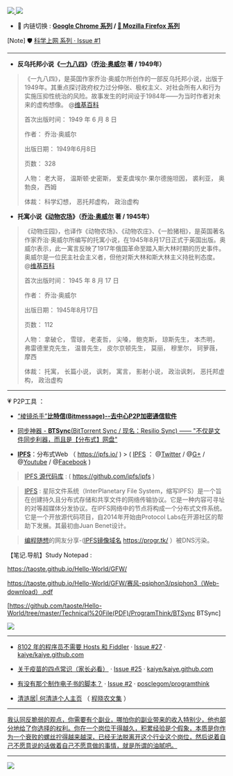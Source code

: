 <p>
  <a href="https://github.com/taoste/taoste.github.io/issues/1" title="[Note] : 🛡️ 科学上网 / hosts · Issue #1 · taoste/taoste.github.io">
  <img src="https://img.shields.io/badge/科学上网-拯救智商-brightgreen.svg"/> </a>
  <a href="https://github.com/taoste/Hello-World/tree/master/GFW" title="[Note] : 🛡️ 科学上网-拯救智商"> 
  <img src="https://img.shields.io/badge/戒急用忍-苦撑待变-brightgreen.svg"/></a>
</p>

- 🔄 内链切换 : **[Google Chrome 系列](https://github.com/taoste/Hello-World/tree/master/Tools/Google%20Chrome) / 
[🦊 Mozilla Firefox 系列](https://github.com/taoste/Hello-World/tree/master/Tools/Mozilla%20Firefox)**


[Note] 🛡️ [科学上网 系列 · Issue #1](https://github.com/taoste/taoste.github.io/issues/1) 

-------------------------------------------------------------------

- **反乌托邦小说《[一九八四](https://zh.wikipedia.org/zh-cn/%E4%B8%80%E4%B9%9D%E5%85%AB%E5%9B%9B)》（[乔治·奥威尔](https://zh.wikipedia.org/zh-hans/%E4%B9%94%E6%B2%BB%C2%B7%E5%A5%A5%E5%A8%81%E5%B0%94) 著 / 1949年）**

> 《一九八四》，是英国作家乔治·奥威尔所创作的一部反乌托邦小说，出版于1949年。其重点探讨政府权力过分伸张、极权主义、对社会所有人和行为实施压抑性统治的风险。故事发生的时间设于1984年——为当时作者对未来的虚构想像。 @[维基百科](https://zh.wikipedia.org/zh-cn/%E4%B8%80%E4%B9%9D%E5%85%AB%E5%9B%9B)
> 
> 首次出版时间： 1949 年 6 月 8 日
> 
> 作者： 乔治·奥威尔
> 
> 出版日期： 1949年6月8日
> 
> 页数： 328
> 
> 人物： 老大哥， 温斯顿·史密斯， 爱麦虞埃尔·果尔德施坦因， 裘利亚， 奥勃良， 西姆
> 
> 体裁： 科学幻想， 恶托邦虚构， 政治虚构

- **托寓小说《[动物农场](https://zh.wikipedia.org/zh-hans/%E5%8A%A8%E7%89%A9%E5%BA%84%E5%9B%AD)》（[乔治·奥威尔](https://zh.wikipedia.org/zh-hans/%E4%B9%94%E6%B2%BB%C2%B7%E5%A5%A5%E5%A8%81%E5%B0%94) 著  / 1945年）**

> 《动物庄园》，也译作《动物农场》、《动物农庄》、《一脸猪相》，是英国著名作家乔治·奥威尔所编写的托寓小说，在1945年8月17日正式于英国出版。奥威尔表示，此一寓言反映了1917年俄国革命至踏入斯大林时期的历史事件。奥威尔是一位民主社会主义者，但他对斯大林和斯大林主义持批判态度。  @[维基百科](https://zh.wikipedia.org/zh-hans/%E5%8A%A8%E7%89%A9%E5%BA%84%E5%9B%AD)
> 
> 首次出版时间： 1945 年 8 月 17 日
> 
> 作者： 乔治·奥威尔
> 
> 出版日期： 1945年8月17日
> 
> 页数： 112
> 
> 人物： 拿破仑， 雪球， 老麦哲， 尖嗓， 鲍克斯， 琼斯先生， 本杰明， 弗雷德里克先生， 温普先生， 皮尔京顿先生， 莫丽， 穆里尔， 珂萝薇， 摩西
> 
> 体裁： 托寓， 长篇小说， 讽刺， 寓言， 影射小说， 政治讽刺， 恶托邦虚构， 政治虚构

-------------------------------------------------------------------

 💗  P2P工具 ：
 
- [“棱镜杀手”**比特信(Bitmessage)--去中心P2P加密通信软件**](https://github.com/taoste/Hello-World/tree/master/Tools/P2P%E5%B7%A5%E5%85%B7) 

- [同步神器 - **BTSync**(BitTorrent Sync / 现名：Resilio Sync) —— "不仅是文件同步利器，而且是【分布式】网盘"](https://github.com/taoste/Hello-World/tree/master/Technical%20File(PDF)/ProgramThink/BTSync) 
 
 - [**IPFS**](https://ipfs.io/)：分布式Web （ https://ipfs.io/ ) > ( [IPFS](https://ipfs.io/) ： @[Twitter](https://twitter.com/ipfsbot) / @[G+](https://plus.google.com/108638684245894749879) / @[Youtube](https://www.youtube.com/channel/UCdjsUXJ3QawK4O5L1kqqsew) / @[Facebook](https://www.facebook.com/sharer/sharer.php?u=https://ipfs.io) )
 
>  [IPFS 源代码库](https://github.com/ipfs/ipfs) :	( https://github.com/ipfs/ipfs )

>  [IPFS](https://zh.wikipedia.org/zh-hans/%E6%98%9F%E9%99%85%E6%96%87%E4%BB%B6%E7%B3%BB%E7%BB%9F) : 星际文件系统（InterPlanetary File System，缩写IPFS）是一个旨在创建持久且分布式存储和共享文件的网络传输协议。它是一种内容可寻址的对等超媒体分发协议。在IPFS网络中的节点将构成一个分布式文件系统。它是一个开放源代码项目，自2014年开始由Protocol Labs在开源社区的帮助下发展。其最初由Juan Benet设计。

> [编程随想](https://program-think.blogspot.com/)的网友分享-([IPFS镜像域名](https://progr.tk/) https://progr.tk/ ）被DNS污染。
 
【笔记.导航】Study Notepad :

https://taoste.github.io/Hello-World/GFW/

https://taoste.github.io/Hello-World/GFW/赛风-psiphon3/psiphon3（Web-download）.pdf

[https://github.com/taoste/Hello-World/tree/master/Technical%20File(PDF)/ProgramThink/BTSync BTSync]

<img src="httphttps://github.com/taoste/Hello-World/blob/master/GFW/%E8%BF%91%E8%A7%86%E7%9C%BC%E7%9A%84%E6%88%90%E5%9B%A0.jpg?raw=true"/>

------------------------

- [8102 年的程序员不需要 Hosts 和 Fiddler](https://github.com/kaiye/kaiye.github.com/issues/27) · [Issue #27](https://github.com/kaiye/kaiye.github.com/issues/27) · [kaiye/kaiye.github.com](https://github.com/kaiye/kaiye.github.com/)

- [关于疫苗的四点常识（家长必看）](https://github.com/kaiye/kaiye.github.com/issues/25) · [Issue #25](https://github.com/kaiye/kaiye.github.com/issues/25) · [kaiye/kaiye.github.com](https://github.com/kaiye/kaiye.github.com/)

- [有没有那个制作电子书的脚本？](https://github.com/posclegom/programthink/issues/2) · [Issue #2](https://github.com/posclegom/programthink/issues/2) · [posclegom/programthink](https://github.com/posclegom/programthink/issues/2)

- [清涟居| 何清涟个人主页](https://heqinglian.net/) （ [程晓农文集](https://heqinglian.net/%E7%A8%8B%E6%99%93%E5%86%9C%E6%96%87%E9%9B%86/) ）
-------------------------------------------------------------------------------

<a href="https://twitter.com/0792z/status/1150922079761522689">我认同反脆弱的观点，你需要有个副业，哪怕你的副业带来的收入特别少，他也部分地给了你选择的权利。你在一个岗位干得越久，积累经验是个假象，本质是你作为一个衰败的螺丝拧得越来越深，已经无法脱离开这个行业这个岗位，然后说着自己不愿意说的话做着自己不愿意做的事情，就是所谓的油腻吧。</a>

-------------------------------------------------------------------------------

<a href="https://www.ifanr.com/1243279" title="3000 人死亡，交通完全瘫痪，被黑客攻击的联网汽车可能带来灾难性的后果 | 爱范儿 --->这就像多米诺骨牌一样，只要一张牌倒下，随着而来的就是所有牌的倒下。何况这次，倒下的可是 20% 的「牌」。"><img src="https://camo.githubusercontent.com/f38e18bb67088e68aa3caee2160bf0daacbe7329/68747470733a2f2f73332e6966616e722e636f6d2f77702d636f6e74656e742f75706c6f6164732f323031392f30382f744f315754566e2e6769663f7261773d74727565?raw=true"/></a>
